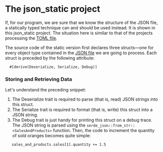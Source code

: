 # The json_static project

If, for our program, we are sure that we know the structure of the JSON file, a statically typed technique can and should be used instead. It is shown in this json_static project. The situation here is similar to that of the projects processing the [TOML file](https://github.com/IkehAkinyemi/toml_static).

The source code of the static version first declares three structs—one for every object type contained in the [JSON file](https://github.com/IkehAkinyemi/json_static/tree/main/data) we are going to process. Each struct is preceded by the following attribute:
```
  #[derive(Deserialize, Serialize, Debug)]
```
  
### Storing and Retrieving Data

Let's understand the preceding snippet:
1. The Deserialize trait is required to parse (that is, read) JSON strings into this struct.
2. The Serialize trait is required to format (that is, write) this struct into a JSON string.
3. The Debug trait is just handy for printing this struct on a debug trace.
The JSON string is parsed using
the `serde_json::from_str::<SalesAndProducts>` function. Then, the code to increment the quantity of sold oranges becomes quite simple:
```
   sales_and_products.sales[1].quantity += 1.5
```
